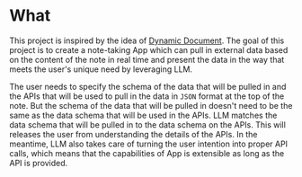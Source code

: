 # What
This project is inspired by the idea of [Dynamic Document](https://www.inkandswitch.com/embark/). The goal of this project is to create a note-taking App which can pull in external data based on the content of the note in real time and present the data in the way that meets the user's unique need by leveraging LLM.

The user needs to specify the schema of the data that will be pulled in and the APIs that will be used to pull in the data in `JSON` format at the top of the note. But the schema of the data that will be pulled in doesn't need to be the same as the data schema that will be used in the APIs. LLM matches the data schema that will be pulled in to the data schema on the APIs. This will releases the user from understanding the details of the APIs. In the meantime, LLM also takes care of turning the user intention into proper API calls, which means that the capabilities of App is extensible as long as the API is provided. 


